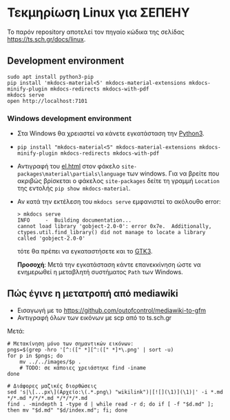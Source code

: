 # Τεκμηρίωση Linux για ΣΕΠΕΗΥ

Το παρόν repository αποτελεί τον πηγαίο κώδικα της σελίδας
https://ts.sch.gr/docs/linux.

## Development environment

```shell
sudo apt install python3-pip
pip install 'mkdocs-material<5' mkdocs-material-extensions mkdocs-minify-plugin mkdocs-redirects mkdocs-with-pdf
mkdocs serve
open http://localhost:7101
```

### Windows development environment

-   Στα Windows θα χρειαστεί να κάνετε εγκατάσταση την
    [Python3](https://www.python.org/downloads/).
-   ```shell
    pip install "mkdocs-material<5" mkdocs-material-extensions mkdocs-minify-plugin mkdocs-redirects mkdocs-with-pdf
    ```
-   Αντιγραφή του
    [el.html](https://github.com/pe86/linux/blob/main/dev/el.html) στον φάκελο `site-packages\material\partials\language` των windows. Για να βρείτε που ακριβώς βρίσκεται ο φάκελος `site-packages` δείτε τη γραμμή `Location` της εντολής `pip show mkdocs-material`.
-   Αν κατά την εκτέλεση του `mkdocs serve` εμφανιστεί το ακόλουθο error:

    ```shell-session
    > mkdocs serve
    INFO     -  Building documentation...
    cannot load library 'gobject-2.0-0': error 0x7e.  Additionally, ctypes.util.find_library() did not manage to locate a library called 'gobject-2.0-0'
    ```

    τότε θα πρέπει να εγκαταστήσετε και το [GTK3](https://github.com/tschoonj/GTK-for-Windows-Runtime-Environment-Installer/releases/).

    **Προσοχή**: Μετά την εγκατάσταση κάντε επανεκκίνηση ώστε να ενημερωθεί η μεταβλητή συστήματος `Path` των Windows.

## Πώς έγινε η μετατροπή από mediawiki

* Εισαγωγή με το https://github.com/outofcontrol/mediawiki-to-gfm
* Αντιγραφή όλων των εικόνων με scp από το ts.sch.gr

Μετά:

```shell
# Μετακίνηση μόνο των σημαντικών εικόνων:
pngs=$(grep -hro '[^:([" *][^:([" *]*\.png' | sort -u)
for p in $pngs; do
    mv ../../images/$p .
    # TODO: σε κάποιες χρειάστηκε find -iname
done

# Διάφορες μαζικές διορθώσεις
sed 's|\[...px\](Αρχείο:\(.*.png\) "wikilink")|[![](\1)](\1)|' -i *.md */*.md */*/*.md */*/*/*.md
find . -mindepth 1 -type d | while read -r d; do if [ -f "$d.md" ]; then mv "$d.md" "$d/index.md"; fi; done
```

